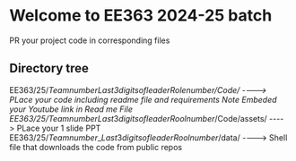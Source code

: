 # Welcome to EE363 2024-25 batch

PR your project code in corresponding files
## Directory tree
EE363/25/$Team number$_$Last 3 digits of leader Role number$/Code/  ----> PLace your code including readme file and requirements
Note Embeded your Youtube link in Read me File
EE363/25/$Team number$_$Last 3 digits of leader Rool number$/Code/assets/  ----> PLace your 1 slide PPT
EE363/25/$Team number$_$Last 3 digits of leader Rool number$/data/  ----> Shell file that downloads the code from public repos
